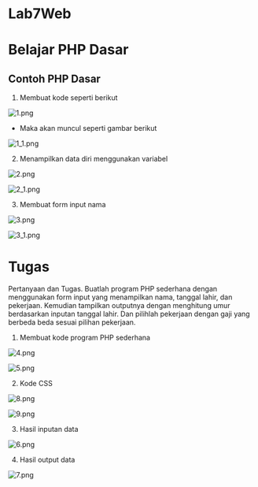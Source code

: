 # Lab7Web
# Belajar PHP Dasar

## Contoh PHP Dasar
1. Membuat kode seperti berikut

![1.png](gambar/1.png)



* Maka akan muncul seperti gambar berikut

![1_1.png](gambar/1_1.png)




2. Menampilkan data diri menggunakan variabel

![2.png](gambar/2.png)




![2_1.png](gambar/2_1.png)





3. Membuat form input nama

![3.png](gambar/3.png)





![3_1.png](gambar/3_1.png)





# Tugas

Pertanyaan dan Tugas. Buatlah program PHP sederhana dengan menggunakan form input yang menampilkan nama, tanggal lahir, dan pekerjaan. Kemudian tampilkan outputnya dengan menghitung umur berdasarkan inputan tanggal lahir. Dan pilihlah pekerjaan dengan gaji yang berbeda beda sesuai pilihan pekerjaan.


1. Membuat kode program PHP sederhana

![4.png](gambar/4.png)





![5.png](gambar/5.png)





2. Kode CSS

![8.png](gambar/8.png)





![9.png](gambar/9.png)





3. Hasil inputan data

![6.png](gambar/6.png)





4. Hasil output data

![7.png](gambar/7.png)